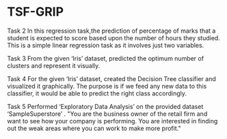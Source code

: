# TSF-GRIP
Task 2 
In this regression task,the prediction of percentage of marks that a student is expected to score based upon the number of hours they studied. This is a simple linear regression task as it involves just two variables.

Task 3
From the given ‘Iris’ dataset, predicted the optimum number of clusters and represent it visually.

Task 4
For the given ‘Iris’ dataset, created the Decision Tree classifier and visualized it graphically. The purpose is if we feed any new data to this classifier, it would be able to predict the right class accordingly.

Task 5
Performed ‘Exploratory Data Analysis’ on the provided dataset ‘SampleSuperstore’ .
"You are the business owner of the retail firm and want to see how your company is performing. You are interested in finding out the weak areas where you can work to make more profit."
